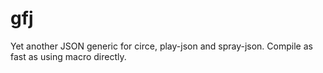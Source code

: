 # gfj
Yet another JSON generic for circe, play-json and spray-json. Compile as fast as using macro directly.
